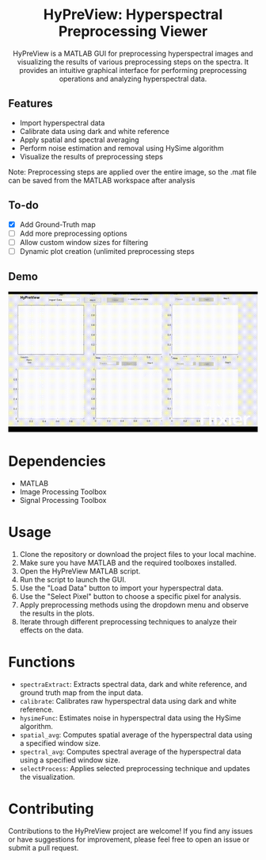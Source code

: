 <h1 align="center"> HyPreView: Hyperspectral Preprocessing Viewer </h1>
    
<div align="center"> HyPreView is a MATLAB GUI for preprocessing hyperspectral images and visualizing the results of various preprocessing steps on the spectra. It provides an intuitive graphical interface for performing preprocessing operations and analyzing hyperspectral data. </div>

## Features
- Import hyperspectral data
- Calibrate data using dark and white reference
- Apply spatial and spectral averaging
- Perform noise estimation and removal using HySime algorithm
- Visualize the results of preprocessing steps

Note: Preprocessing steps are applied over the entire image, so the .mat file can be saved from the MATLAB workspace after analysis

## To-do

- [x] Add Ground-Truth map
- [ ] Add more preprocessing options
- [ ] Allow custom window sizes for filtering
- [ ] Dynamic plot creation (unlimited preprocessing steps

## Demo
![](https://github.com/naumanb/HyPreView/blob/main/hypreview.gif)

# Dependencies
- MATLAB
- Image Processing Toolbox
- Signal Processing Toolbox

# Usage
1. Clone the repository or download the project files to your local machine.
2. Make sure you have MATLAB and the required toolboxes installed.
3. Open the HyPreView MATLAB script.
4. Run the script to launch the GUI.
5. Use the "Load Data" button to import your hyperspectral data.
6. Use the "Select Pixel" button to choose a specific pixel for analysis.
7. Apply preprocessing methods using the dropdown menu and observe the results in the plots.
8. Iterate through different preprocessing techniques to analyze their effects on the data.

# Functions
- `spectraExtract`: Extracts spectral data, dark and white reference, and ground truth map from the input data.
- `calibrate`: Calibrates raw hyperspectral data using dark and white reference.
- `hysimeFunc`: Estimates noise in hyperspectral data using the HySime algorithm.
- `spatial_avg`: Computes spatial average of the hyperspectral data using a specified window size.
- `spectral_avg`: Computes spectral average of the hyperspectral data using a specified window size.
- `selectProcess`: Applies selected preprocessing technique and updates the visualization.

# Contributing
Contributions to the HyPreView project are welcome! If you find any issues or have suggestions for improvement, please feel free to open an issue or submit a pull request.

